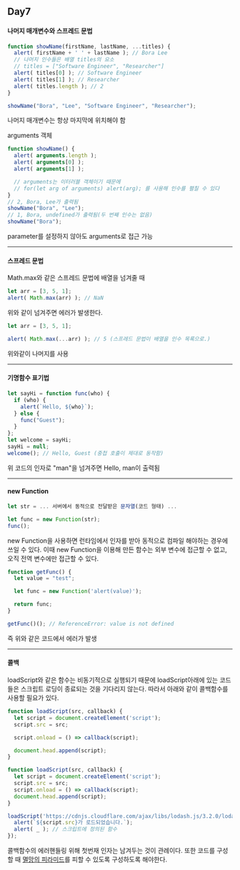 ﻿## Day7

#### 나머지 매개변수와 스프레드 문법
```javascript
function showName(firstName, lastName, ...titles) {
  alert( firstName + ' ' + lastName ); // Bora Lee
  // 나머지 인수들은 배열 titles의 요소
  // titles = ["Software Engineer", "Researcher"]
  alert( titles[0] ); // Software Engineer
  alert( titles[1] ); // Researcher
  alert( titles.length ); // 2
}

showName("Bora", "Lee", "Software Engineer", "Researcher");
```
나머지 매개변수는 항상 마지막에 위치해야 함

arguments 객체
```javascript
function showName() {
  alert( arguments.length );
  alert( arguments[0] );
  alert( arguments[1] );

  // arguments는 이터러블 객체이기 때문에
  // for(let arg of arguments) alert(arg); 를 사용해 인수를 펼칠 수 있다
}
// 2, Bora, Lee가 출력됨
showName("Bora", "Lee");
// 1, Bora, undefined가 출력됨(두 번째 인수는 없음)
showName("Bora");
```
parameter를 설정하지 않아도 arguments로 접근 가능
***
#### 스프레드 문법
Math.max와 같은 스프레드 문법에 배열을 넘겨줄 때
```javascript
let arr = [3, 5, 1];
alert( Math.max(arr) ); // NaN
```
위와 같이 넘겨주면 에러가 발생한다.

```javascript
let arr = [3, 5, 1];

alert( Math.max(...arr) ); // 5 (스프레드 문법이 배열을 인수 목록으로.)
```
위와같이 나머지를 사용

***
#### 기명함수 표기법
```javascript
let sayHi = function func(who) {
  if (who) {
    alert(`Hello, ${who}`);
  } else {
    func("Guest"); 
  }
};
let welcome = sayHi;
sayHi = null;
welcome(); // Hello, Guest (중첩 호출이 제대로 동작함)
```
위 코드의 인자로 "man"을 넘겨주면 Hello, man이 출력됨
***
#### new Function
```javascript
let str = ... 서버에서 동적으로 전달받은 문자열(코드 형태) ...

let func = new Function(str);
func();
```
new Function을 사용하면 런타임에서 인자를 받아 동적으로 컴파일 해야하는 경우에 쓰일 수 있다. 이때  new Function을 이용해 만든 함수는 외부 변수에 접근할 수 없고, 오직 전역 변수에만 접근할 수 있다. 
```javascript
function getFunc() {
  let value = "test";

  let func = new Function('alert(value)');

  return func;
}

getFunc()(); // ReferenceError: value is not defined
```
즉 위와 같은 코드에서 에러가 발생

***
#### 콜백
loadScript와 같은 함수는 비동기적으로 실행되기 때문에  loadScript아래에 있는 코드들은 스크립트 로딩이 종료되는 것을 기다리지 않는다.
따라서 아래와 같이 콜백함수를 사용할 필요가 있다.
```javascript
function loadScript(src, callback) {
  let script = document.createElement('script');
  script.src = src;

  script.onload = () => callback(script);

  document.head.append(script);
}
```
```javascript
function loadScript(src, callback) {
  let script = document.createElement('script');
  script.src = src;
  script.onload = () => callback(script);
  document.head.append(script);
}

loadScript('https://cdnjs.cloudflare.com/ajax/libs/lodash.js/3.2.0/lodash.js', script => {
  alert(`${script.src}가 로드되었습니다.`);
  alert( _ ); // 스크립트에 정의된 함수
});
```
콜백함수의 에러핸들링 위해 첫번재 인자는 남겨두는 것이 관례이다. 
또한 코드를 구성할 때 <a href="https://ko.javascript.info/callbacks#ref-86">멸망의 피라미드</a>를 피할 수 있도록 구성하도록 해야한다.

